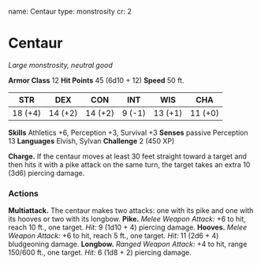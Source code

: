 name: Centaur
type: monstrosity
cr: 2

# Centaur
_Large monstrosity, neutral good_

**Armor Class** 12
**Hit Points** 45 (6d10 + 12)
**Speed** 50 ft.

| STR      | DEX     | CON      | INT     | WIS     | CHA     |
|----------|---------|----------|---------|---------|---------|
| 18 (+4)  | 14 (+2) | 14 (+2)  | 9 (-1)  | 13 (+1) | 11 (+0) |

**Skills** Athletics +6, Perception +3, Survival +3
**Senses** passive Perception 13
**Languages** Elvish, Sylvan
**Challenge** 2 (450 XP)

**Charge.** If the centaur moves at least 30 feet straight toward a target and then hits it with a pike attack on the same turn, the target takes an extra 10 (3d6) piercing damage.

### Actions
**Multiattack.** The centaur makes two attacks: one with its pike and one with its hooves or two with its longbow.
**Pike.** _Melee Weapon Attack:_ +6 to hit, reach 10 ft., one target. _Hit:_ 9 (1d10 + 4) piercing damage.
**Hooves.** _Melee Weapon Attack:_ +6 to hit, reach 5 ft., one target. _Hit:_ 11 (2d6 + 4) bludgeoning damage.
**Longbow.** _Ranged Weapon Attack:_ +4 to hit, range 150/600 ft., one target. _Hit:_ 6 (1d8 + 2) piercing damage.
